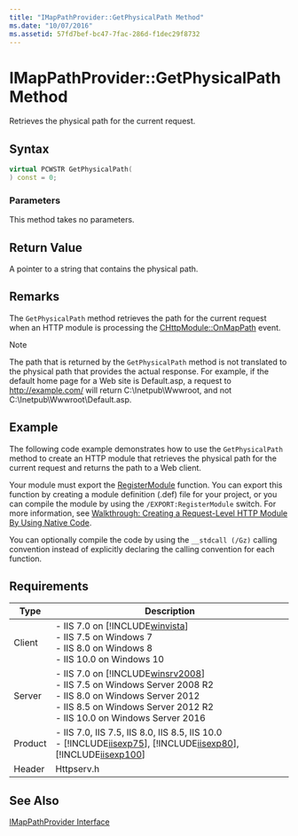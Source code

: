 ```yaml
---
title: "IMapPathProvider::GetPhysicalPath Method"
ms.date: "10/07/2016"
ms.assetid: 57fd7bef-bc47-7fac-286d-f1dec29f8732
---
```

# IMapPathProvider::GetPhysicalPath Method
Retrieves the physical path for the current request.  
  
## Syntax  
  
```cpp  
virtual PCWSTR GetPhysicalPath(  
) const = 0;  
```  
  
### Parameters  
 This method takes no parameters.  
  
## Return Value  
 A pointer to a string that contains the physical path.  
  
## Remarks  
 The `GetPhysicalPath` method retrieves the path for the current request when an HTTP module is processing the [CHttpModule::OnMapPath](../../web-development-reference\native-code-api-reference/chttpmodule-onmappath-method.md) event.  
  
> [!NOTE]
>  The path that is returned by the `GetPhysicalPath` method is not translated to the physical path that provides the actual response. For example, if the default home page for a Web site is Default.asp, a request to http://example.com/ will return C:\Inetpub\Wwwroot, and not C:\Inetpub\Wwwroot\Default.asp.  
  
## Example  
 The following code example demonstrates how to use the `GetPhysicalPath` method to create an HTTP module that retrieves the physical path for the current request and returns the path to a Web client.  
  
<!-- TODO: review snippet reference  [!CODE [IMapPathProviderGetPhysicalPath#1](IMapPathProviderGetPhysicalPath#1)]  -->  
  
 Your module must export the [RegisterModule](../../web-development-reference\native-code-api-reference/pfn-registermodule-function.md) function. You can export this function by creating a module definition (.def) file for your project, or you can compile the module by using the `/EXPORT:RegisterModule` switch. For more information, see [Walkthrough: Creating a Request-Level HTTP Module By Using Native Code](../../web-development-reference\native-code-development-overview\walkthrough-creating-a-request-level-http-module-by-using-native-code.md).  
  
 You can optionally compile the code by using the `__stdcall (/Gz)` calling convention instead of explicitly declaring the calling convention for each function.  
  
## Requirements  
  
|Type|Description|  
|----------|-----------------|  
|Client|-   IIS 7.0 on [!INCLUDE[winvista](../../wmi-provider/includes/winvista-md.md)]<br />-   IIS 7.5 on Windows 7<br />-   IIS 8.0 on Windows 8<br />-   IIS 10.0 on Windows 10|  
|Server|-   IIS 7.0 on [!INCLUDE[winsrv2008](../../wmi-provider/includes/winsrv2008-md.md)]<br />-   IIS 7.5 on Windows Server 2008 R2<br />-   IIS 8.0 on Windows Server 2012<br />-   IIS 8.5 on Windows Server 2012 R2<br />-   IIS 10.0 on Windows Server 2016|  
|Product|-   IIS 7.0, IIS 7.5, IIS 8.0, IIS 8.5, IIS 10.0<br />-   [!INCLUDE[iisexp75](../../web-development-reference/native-code-api-reference/includes/iisexp75-md.md)], [!INCLUDE[iisexp80](../../web-development-reference/native-code-api-reference/includes/iisexp80-md.md)], [!INCLUDE[iisexp100](../../web-development-reference/native-code-api-reference/includes/iisexp100-md.md)]|  
|Header|Httpserv.h|  
  
## See Also  
 [IMapPathProvider Interface](../../web-development-reference\native-code-api-reference/imappathprovider-interface.md)